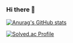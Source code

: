 ### Hi there 👋
  
[![Anurag's GitHub stats](https://github-readme-stats.vercel.app/api?username=leorivk)](https://github.com/anuraghazra/github-readme-stats)
  
[![Solved.ac Profile](http://mazassumnida.wtf/api/v2/generate_badge?boj=ivk)](https://solved.ac/ivk/)

</div>

